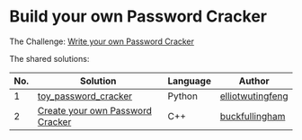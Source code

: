 # Build your own Password Cracker

The Challenge: [Write your own Password Cracker](https://codingchallenges.fyi/challenges/challenge-password-cracker)

The shared solutions:

| No. | Solution | Language | Author |
|-----|----------|----------|--------|
| 1 | [toy_password_cracker](https://github.com/elliotwutingfeng/toy_password_cracker) | Python | [elliotwutingfeng](https://github.com/elliotwutingfeng) |
| 2 | [Create your own Password Cracker](https://github.com/buckfullingham/cc.fyi.password.cracker) | C++ | [buckfullingham](https://github.com/buckfullingham) |

